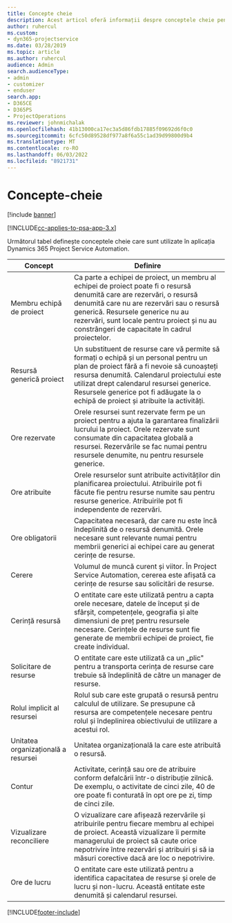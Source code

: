 ```yaml
---
title: Concepte cheie
description: Acest articol oferă informații despre conceptele cheie pentru gestionarea resurselor în Project Service Automation.
author: ruhercul
ms.custom:
- dyn365-projectservice
ms.date: 03/28/2019
ms.topic: article
ms.author: ruhercul
audience: Admin
search.audienceType:
- admin
- customizer
- enduser
search.app:
- D365CE
- D365PS
- ProjectOperations
ms.reviewer: johnmichalak
ms.openlocfilehash: 41b13000ca17ec3a5d86fdb17885f09692d6f0c0
ms.sourcegitcommit: 6cfc50d89528df977a8f6a55c1ad39d99800d9b4
ms.translationtype: MT
ms.contentlocale: ro-RO
ms.lasthandoff: 06/03/2022
ms.locfileid: "8921731"
---
```

# <a name="key-concepts"></a>Concepte-cheie

[!include [banner](../includes/psa-now-project-operations.md)]

[!INCLUDE[cc-applies-to-psa-app-3.x](../includes/cc-applies-to-psa-app-3x.md)]

Următorul tabel definește conceptele cheie care sunt utilizate în aplicația Dynamics 365 Project Service Automation.

| Concept                    | Definire |
|----------------------------|------------|
| Membru echipă de proiect        | Ca parte a echipei de proiect, un membru al echipei de proiect poate fi o resursă denumită care are rezervări, o resursă denumită care nu are rezervări sau o resursă generică. Resursele generice nu au rezervări, sunt locale pentru proiect și nu au constrângeri de capacitate în cadrul proiectelor. |
| Resursă generică proiect   | Un substituent de resurse care vă permite să formați o echipă și un personal pentru un plan de proiect fără a fi nevoie să cunoașteți resursa denumită. Calendarul proiectului este utilizat drept calendarul resursei generice. Resursele generice pot fi adăugate la o echipă de proiect și atribuite la activități. |
| Ore rezervate               | Orele resursei sunt rezervate ferm pe un proiect pentru a ajuta la garantarea finalizării lucrului la proiect. Orele rezervate sunt consumate din capacitatea globală a resursei. Rezervările se fac numai pentru resursele denumite, nu pentru resursele generice. |
| Ore atribuite             | Orele resurselor sunt atribuite activităților din planificarea proiectului. Atribuirile pot fi făcute fie pentru resurse numite sau pentru resurse generice. Atribuirile pot fi independente de rezervări. |
| Ore obligatorii             | Capacitatea necesară, dar care nu este încă îndeplinită de o resursă denumită. Orele necesare sunt relevante numai pentru membrii generici ai echipei care au generat cerințe de resurse. |
| Cerere                     | Volumul de muncă curent și viitor. În Project Service Automation, cererea este afișată ca cerințe de resurse sau solicitări de resurse. |
| Cerință resursă       | O entitate care este utilizată pentru a capta orele necesare, datele de început și de sfârșit, competențele, geografia și alte dimensiuni de preț pentru resursele necesare. Cerințele de resurse sunt fie generate de membrii echipei de proiect, fie create individual. |
| Solicitare de resurse           | O entitate care este utilizată ca un „plic" pentru a transporta cerința de resurse care trebuie să îndeplinită de către un manager de resurse. |
| Rolul implicit al resursei      | Rolul sub care este grupată o resursă pentru calculul de utilizare. Se presupune că resursa are competențele necesare pentru rolul și îndeplinirea obiectivului de utilizare a acestui rol. |
| Unitatea organizațională a resursei | Unitatea organizațională la care este atribuită o resursă. |
| Contur                    | Activitate, cerință sau ore de atribuire conform defalcării într-o distribuție zilnică. De exemplu, o activitate de cinci zile, 40 de ore poate fi conturată în opt ore pe zi, timp de cinci zile. |
| Vizualizare reconciliere        | O vizualizare care afișează rezervările și atribuirile pentru fiecare membru al echipei de proiect. Această vizualizare îi permite managerului de proiect să caute orice nepotrivire între rezervări și atribuiri și să ia măsuri corective dacă are loc o nepotrivire. |
| Ore de lucru                 | O entitate care este utilizată pentru a identifica capacitatea de resurse și orele de lucru și non-lucru. Această entitate este denumită și calendarul resursei. |


[!INCLUDE[footer-include](../includes/footer-banner.md)]
